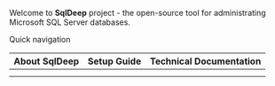 Welcome to **SqlDeep** project - the open-source tool for administrating Microsoft SQL Server databases.

Quick navigation

| About SqlDeep | Setup Guide | Technical Documentation |
|:-------------:|:-----------:|:-----------------------:|
|               |             |                         |
|               |             |                         |
